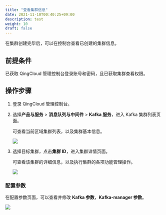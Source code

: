 ```yaml
---
title: "查看集群信息"
date: 2021-11-10T00:40:25+09:00
description: test
weight: 10
draft: false
---
```


在集群创建完毕后，可以在控制台查看已创建的集群信息。

## 前提条件

已获取 QingCloud 管理控制台登录账号和密码，且已获取集群查看权限。

## 操作步骤

1. 登录 QingCloud 管理控制台。
2. 选择**产品与服务** > **消息队列与中间件** > **Kafka 服务**，进入 Kafka 集群列表页面。
   
   可查看当前区域集群列表，以及集群基本信息。

    ![](../../../_images/cluster_list.png)

3. 选择目标集群，点击**集群 ID**，进入集群详情页面。
   
   可查看该集群的详细信息，以及执行集群的各项功能管理操作。

   ![](../../../_images/cluster_allinfo.png)

### 配置参数

在配置参数页面，可以查看并修改 **Kafka 参数**，**Kafka-manager 参数**。

  ![](../../../_images/config_parameter.png)



